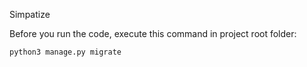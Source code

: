 Simpatize

Before you run the code, execute this command in project root folder:

`python3 manage.py migrate`
